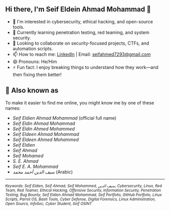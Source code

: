 ## Hi there, I'm Seif Eldein Ahmad Mohammad 👋

- 👀 I'm interested in cybersecurity, ethical hacking, and open-source tools.
- 🌱 Currently learning penetration testing, red teaming, and system security.
- 💞️ Looking to collaborate on security-focused projects, CTFs, and automation scripts.
- 📫 How to reach me: [LinkedIn]((https://www.linkedin.com/in/seifeldienahmad/)) | Email: seifahmed7293@gmail.com
- 😄 Pronouns: He/Him
- ⚡ Fun fact: I enjoy breaking things to understand how they work—and then fixing them better!
## 🧠 Also known as

To make it easier to find me online, you might know me by one of these names:

- *Seif Eldien Ahmad Mohammad* (official full name)
- *Seif Eldin Ahmad Mohammad*
- *Seif Eldin Ahmed Mohammed*
- *Seif Eldeen Ahmad Mohammad*
- *Seif Eldeen Ahmed Mohammed*
- *Seif Eldien*
- *Seif Ahmad*
- *Seif Mohamed*
- *S. E. Ahmad*
- *Seif E. A. Mohammad*
- *سيف الدين أحمد محمد* (Arabic)


---

<sub><i>Keywords: Seif Eldien, Seif Ahmad, Seif Mohammed, سيف الدين, Cybersecurity, Linux, Red Team, Red Teamer, Ethical Hacking, Offensive Security, Information Security, Penetration Testing, Bug Bounty, Seif Eldien Ahmad Mohammad, Seif Portfolio, GitHub Portfolio, Linux Scripts, Parrot OS, Bash Tools, Cyber Defense, Digital Forensics, Linux Administration, Open Source, InfoSec, Cyber Student, Seif OSINT</i></sub>
